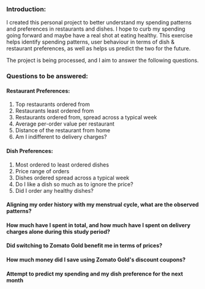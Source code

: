 ### Introduction:
I created this personal project to better understand my spending patterns and preferences in restaurants and dishes. 
I hope to curb my spending going forward and maybe have a real shot at eating healthy.
This exercise helps identify spending patterns, user behaviour in terms of dish & restaurant preferences, as well as helps us predict the two for the future.

The project is being processed, and I aim to answer the following questions.

### Questions to be answered:
#### Restaurant Preferences:
1. Top restaurants ordered from
2. Restaurants least ordered from
3. Restaurants ordered from, spread across a typical week
4. Average per-order value per restaurant
5. Distance of the restaurant from home
6. Am I indifferent to delivery charges?

#### Dish Preferences:
1. Most ordered to least ordered dishes
2. Price range of orders
3. Dishes ordered spread across a typical week
4. Do I like a dish so much as to ignore the price?
5. Did I order any healthy dishes?

#### Aligning my order history with my menstrual cycle, what are the observed patterns?
#### How much have I spent in total, and how much have I spent on delivery charges alone during this study period?
#### Did switching to Zomato Gold benefit me in terms of prices?
#### How much money did I save using Zomato Gold's discount coupons?
#### Attempt to predict my spending and my dish preference for the next month
